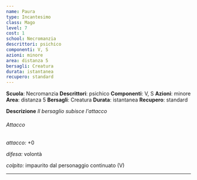 ```yaml
---
name: Paura
type: Incantesimo
class: Mago
level: 7
cost: 1
school: Necromanzia
descrittori: psichico
componenti: V, S
azioni: minore
area: distanza 5
bersagli: Creatura
durata: istantanea
recupero: standard
---
```

**Scuola**: Necromanzia
**Descrittori**: psichico
**Componenti**: V, S
**Azioni**: minore
**Area**: distanza 5
**Bersagli**: Creatura
**Durata**: istantanea
**Recupero**: standard

**Descrizione**
*Il bersaglio subisce l'attacco*

###### Attacco

*attacco:* +0

*difesa:* volontà

*colpito:* impaurito dal personaggio continuato (V)

---